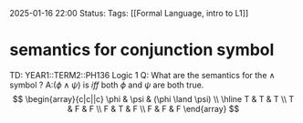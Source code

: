 2025-01-16 22:00
Status: 
Tags: [[Formal Language, intro to L1]]
# semantics for conjunction symbol

TD: YEAR1::TERM2::PH136 Logic 1
Q: What are the semantics for the $\land$ symbol
?
A:$(\phi \land \psi)$ is _iff_ both $\phi$ and $\psi$ are both true.
$$
\begin{array}{c|c||c}
\phi & \psi & (\phi \land \psi) \\
\hline
T & T & T \\
T & F & F \\
F & T & F \\
F & F & F
\end{array}
$$ 
<!--ID: 1737065480549-->
